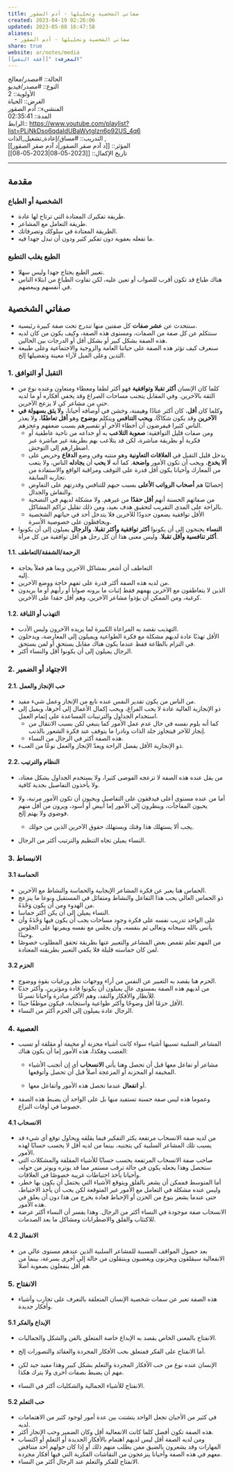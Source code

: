 ```yaml
---
title: صفاتي الشخصية وتحليلها - آدم الصقور
created: 2023-04-19 02:26:06
updated: 2023-05-08 16:47:58
aliases:
  - صفاتي الشخصية وتحليلها - آدم الصقور
share: true
website: ar/notes/media
المعرفة: "[[فقه النفس]]"
---
```


الحالة:: #مصدر/معالج  
النوع:: #مصدر/فيديو  
اﻷولوية:: 2  
الغرض:: الحياة  
المنشيء:: آدم الصقور  
المدة:: 02:35:41  
الرابط:: <https://www.youtube.com/playlist?list=PLjNkDso6qdaIdUBaWytgIzn6p92US_4q6>  
التدريب:: #مساق/إعادة_تشغيل_الذات ,  
المؤثر:: [[د آدم صقر الصقور|د آدم صقر الصقور]]  
تاريخ اﻹكمال:: [[2023-05-08|2023-05-08]]

---

## مقدمة

### الشخصية أو الطباع

- طريقة تفكيرك المعتادة التي ترتاح لها عادة.
- طريقة التعامل مع المشاعر.
- الطريقة المعتادة في سلوكك وتصرفاتك.
- ما تفعله بعفوية دون تفكير كثير ودون أن تبدل جهدا فيه.

### الطبع يغلب التطبع

- تغيير الطبع يحتاج جهدا وليس سهلا.
- هناك طباع قد تكون أقرب للصواب أو تعين عليه، لكن تفاوت الطباع من ابتلاء الناس في أنفسهم وببعضهم.

## صفاتي الشخصية

- سنتحدث عن **عشر صفات** كل صفتين منها تندرج تحت صفة كبيرة رئيسية.
- سنتكلم عن كل صفة من الصفات، ومستوى هذه الصفة، وكيف يكون من كان لديه هذه الصفة بشكل كبير أو بشكل أقل أو الدرجات بين الحالين.
- سنعرف كيف تؤثر هذه الصفة على حياتنا العامة والزوجية والاجتماعية وعلى طبيعة التدين وعلى الميل لآراء معينة وتفضيلها إلخ.

### 1. التقبل أو التوافق

- كلما كان الإنسان **أكثر تقبلا وتوافقية** فهو أكثر لطفا ومعطاء ومتعاون وعنده نوع من الثقة بالآخرين. وفي المقابل يتجنب مساحات الصراع وقد يخفي أفكاره أو ما لديه حتى من مشاعر كي لا يزعج الآخرين.
- وكلما كان **أقل**، كان أكثر عنادًا وهيمنة، وخشن في أوصافه أحيانا، و**لا يثق بسهولة في الآخرين** وقد يكون شكاكًا، **ويحب التنافس** ويتكلم **بوضوح** وهو **أقل تعاطفًا**، ولا يعذر الناس كثيرا فيفرضون أن أخطاء الآخر أو تقصيرهم بسبب ضعفهم وعجزهم.
  - ومن صفات قليل التوافقية: **صعوبة التلاعب** به أو خداعه من ناحية عاطفية أو فكرية أو بطريقة مباشرة، لكن قد يتلاعب بهم بطريقة غير مباشرة عبر اضطرارهم إلى التوحش.
  - يدخل قليل التقبل في **العلاقات التعاونية** وهو منتبه وفي وضع **الدفاع** وحريص على **ألا يخدع**، ويحب أن تكون اﻷمور **واضحة**. كما أنه **لا يحب** أن **يجادله** الناس، ولا يتعب من المعارك وأحيانا يكون أقل قدرة على التوقف ومراقبة الواقع والاستفادة من تجاربه السابقة.
  - إحصائيًا هم **أصحاب الرواتب الأعلى** بسبب حبهم للتنافس وقدرتهم على التفاوض والنقاش والجدال.
  - من صفاتهم الحسنة أنهم **أقل حقدًا** من غيرهم. ولا مشكلة لديهم في التضحية بالراحة على المدى التقريب لتحقيق هدف بعيد، ومن ذلك تقليل تراكم المشاكل.
  - الأقل توافقية يضعون حدودًا للآخرين فلا يتدخل أحد في حياتهم الشخصية ويحافظون على خصوصية الأسرة.
- **النساء** يجنحون إلى أن يكونوا **أكثر توافقية وأكثر تقبلا**، **والرجال** يميلون إلى أن يكونوا **أكثر تنافسية وأقل تقبلا**. وليس معنى هذا أن كل رجل هو أقل توافقية من كل مرأة.

#### 1.1. الرحمة/الشفقة/التعاطف

- التعاطف أن أشعر بمشاكل الآخرين وبما هم فعلاً بحاجة  
   إليه.
- من لديه هذه الصفة أكثر قدرة على تفهم حاجة ووضع الآخرين.
- الذين لا يتعاطفون مع الآخرين يهمهم فقط إثبات ما يرونه صوابا أو رأيهم أو ما يريدون كرغبة، ومن الممكن أن يؤذوا مشاعر الآخرين، وهم أقل حقدا على الآخرين.

#### 1.2. التهذب أو اللباقة

- التهذيب نقصد به المراعاة الكبيرة لما يريده الآخرون وليس الأدب.
- الأقل تهذبًا عادة لديهم مشكلة مع فكرة الطواعية ويميلون إلى المعارضة، ويدخلون في التزام بالطاعة فقط عندما يكون هناك مقابل يستحق أو لمن يستحق.
- الرجال يميلون إلى أن يكونوا أقل والنساء أكثر.

### 2. الاجتهاد أو الضمير

#### 2.1. حب الإنجاز والعمل

- من الناس من يكون تقدير النفس عنده نابع من الإنجاز وعمل شيء مفيد.
- ذو الإنجازية العالية عادة لا يحب الفراغ، ويحب إكمال الأعمال إلى آخرها، ويميل إلى استخدام الجداول والترتيبات المساعدة على إتمام العمل.
  - كما أنه يلوم نفسه في حال عدم عمل الأمور كما ينبغي لكن بسبب الانتقال من إنجاز للآخر فيتجاوز جلد الذات ونادرا ما يتوقف عند فكرة الشعور بالذنب.
  - هذه الصفة أكثر في الرجال من النساء.
- ذو الإنجازية الأقل يفضل الراحة ويعدّ الإنجاز والعمل نوعًا من العبء.

#### 2.2. النظام والترتيب

- من يقل عنده هذه الصفة لا تزعجه الفوضى كثيرا، ولا يستخدم الجداول بشكل معتاد، ولا يأخذون التفاصيل بجدية كافية.

- أما من عنده مستوى أعلى فيدققون على التفاصيل ويحبون أن تكون الأمور مرتبة، ولا يحبون المفاجآت، وينظرون إلى اﻷمور إما أبيض أو أسود، ويرون من أقل منهم فوضوي ولا يهتم إلخ.
  - يجب ألا يستهلك هذا وقتك ويستهلك حقوق الآخرين الذين من حولك.
- النساء يميلن تجاه التنظيم والترتيب أكثر من الرجال.

### 3. الانبساط

#### 3.1 الحماسة

- الحماس هنا يعبر عن فكرة المشاعر الإيجابية والحماسة والنشاط مع الآخرين.
- ذو الحماس العالي يحب هذا التفاعل والنشاط ومتفائل في المستقبل ونوعا ما ينزعج من الهدوء ومن أن يكون وَحْدَهُ.
- النساء يميلن إلى أن يكن أكثر حماسا.
- على الواحد تدريب نفسه على فكرة وجود مساحات يجب أن يكون فيها وَحْدَهُ وأن يأنس بالله سبحانه وتعالى ثم بنفسه، وأن يجلس مع نفسه ويمرنها على الجلوس وحيدًا.
- من المهم تعلم تقمص بعض المشاعر والتعبير عنها بطريقة تحقق المطلوب خصوصًا لمن كان حماسته قليلة فلا يكفي التعبير بطريقته المعتادة.

#### 3.2 الحزم

- الحزم هنا يقصد به التعبير عن النفس من أراء ووجهات نظر ورغبات بقوة ووضوح.
- من لديهم هذه الصفة بمستوى عال يميلون أن يكونوا قادة ومؤثرين، وأكثر جذبًا للأنظار والأفكار والنقد، وهم اﻷكثر مبادرة وأحيانا تسرعًا.
- الأقل حزمًا أقل وضوحًا وأكثر طواعية واستجابة، فيكون موظفًا جيدًا.
- الرجال عادة يميلون إلى الحزم أكثر من النساء.

### 4. العصبية

- المشاعر السلبية تسببها أشياء سواء كانت أشياء محزنة أو مخيفة أو مقلقة أو تسبب الغضب وهكذا، هذه الأمور إما أن يكون هناك:

  - مشاعر أو تفاعل معها قبل أن تحصل وهنا يأتي **الانسحاب** أي إن أتجنب الأشياء المخيفة أو المحزنة أو المزعجة أصلاً قبل أن تحصل وأتوقعها.

  - أو **انفعال** عندما تحصل هذه الأمور وأتفاعل معها.

- وعموما هذه ليس صفة حسنة تستفيد منها بل على الواحد أن يضبط هذه الصفة خصوصا في أوقات النزاع.

#### 4.1 الانسحاب

- من لديه صفة الانسحاب مرتفعة يكثر التفكير فيما يقلقه ويحاول توقع أي شيء قد يسبب تلك المشاعر السلبية كي يتجنبه، بينما من لديه أقل لا يحسب حسابًا لهذه الأمور.
- صاحب صفة الانسحاب المرتفعة يحسب حسابًا للأشياء المقلقة والمشكلات التي ستحصل وهذا يجعله يكون في حالة ترقب مستمر مما قد يوتره ويوتر من حوله، وأحيانا يأخذ احتياطات غريبة خصوصًا في العلاقات.
- أما المتوسط فممكن أن يشعر بالقلق ويتوقع الأشياء التي يحتمل أن يكون بها خطر، وليس عنده مشكلة في التعامل مع الأمور غير المتوقعة لكن يحب أن يأخذ الاحتياط، حتى عندما يشعر بنوع من الحزن أو الإحباط فعادة يخرج من هذا دون أن يعلق في هذه الأمور.
- الانسحاب صفة موجودة في النساء أكثر من الرجال. وهذا يفسر أن النساء أكثر عرضة للاكتئاب والقلق والاضطرابات ومشاكل ما بعد الصدمات.

#### 4.2 الانفعال

- بعد حصول المواقف المسببة للمشاعر السلبية الذين عندهم مستوى عالي من الانفعالية سيقلقون ويحزنون ويغضبون وينتقلون من حالة إلى أخرى بسرعة، بينما من هم أقل ينفعلون بصعوبة أصلا.

### 5. الانفتاح

- هذه الصفة تعبر عن سمات شخصية الإنسان المتعلقة بالتعرف على تجارِب وأشياء وأفكار جديدة.

#### 5.1 الإبداع والفكر

- الانفتاح بالمعنى الخاص يقصد به الإبداع خاصة المتعلق بالفن والشكل والجماليات.
- أما الانفتاح على الفكر فمتعلق بحب الأفكار المجردة والعقائد والتصورات إلخ.

- الإنسان عنده نوع من حب الأفكار المجردة والتعلم بشكل كبير وهذا مفيد جيد لكن مهم أن يضبط بصفات أخرى ولا يترك هكذا.
- الانفتاح للأشياء الجمالية والشكليات أكثر في النساء.

#### 5.2 حب التعلم

- في كثير من الأحيان تجعل الواحد يتشتت بين عدة أمور لوجود كثير من الاهتمامات لديه.
- هذه الصفة تكون أفضل كلما كانت الانفعالية أقل وكان الضمير وحب الإنجاز أكثر.
- ومن لديه الصفة أقل ليس لديهم اهتمام بالأفكار الجديدة أو التعلم أو اكتساب المهارات وقد يشعرون بالضيق ممن يطلب منهم ذلك أو إذا كان حولهم أحد متناقض معهم في هذه الصفة وأحيانا ينزعجون من النقاشات الفكرية التي فيها أفكار مجردة.
- الانفتاح للفكر والتعلم عند الرجال أكثر من النساء.
